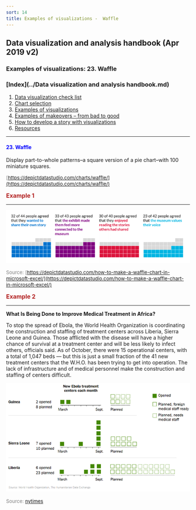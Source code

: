 ```yaml
---
sort: 14
title: Examples of visualizations -  Waffle
---
```


## Data visualization and analysis handbook (Apr 2019 v2)
###  Examples of visualizations: 23. Waffle 

### [Index](../Data visualization and analysis handbook.md)

1. [Data visualization check list](1_checklist.md)
1. [Chart selection](2_chartselection.md)
1. [Examples of visualizations](3_chartindex.md)
1. [Examples of makeovers – from bad to good](4_makeover.md)
1. [How to develop a story with visualizations](5_story.md)
1. [Resources](6_resources.md)


***


#### <span style="color:blue; ">23. Waffle </span>

Display part-to-whole patterns–a square version of a pie chart–with 100 miniature squares.



<span style="color:gray; font-size:10pt;">[https://depictdatastudio.com/charts/waffle/](https://depictdatastudio.com/charts/waffle/)</span>

<span style="color:FireBrick; font-size:12pt; font-weight : bold;">Example 1</Span>

***

![png](img/Picture60.png)

<span style="color:gray; font-size:10pt;">Source: [https://depictdatastudio.com/how-to-make-a-waffle-chart-in-microsoft-excel/](https://depictdatastudio.com/how-to-make-a-waffle-chart-in-microsoft-excel/)</span>

<span style="color:FireBrick; font-size:12pt; font-weight : bold;">Example 2</Span>

***

**What Is Being Done to Improve Medical Treatment in Africa?**

To stop the spread of Ebola, the World Health Organization is coordinating the construction and staffing of treatment centers across Liberia, Sierra Leone and Guinea. Those afflicted with the disease will have a higher chance of survival at a treatment center and will be less likely to infect others, officials said. As of October, there were 15 operational centers, with a total of 1,047 beds — but this is just a small fraction of the 41 new treatment centers that the W.H.O. has been trying to get into operation. The lack of infrastructure and of medical personnel make the construction and staffing of centers difficult.

![png](img/Picture63.png)

<span style="color:gray; font-size:10pt;">Source: [nytimes](https://www.nytimes.com/interactive/2014/07/31/world/africa/ebola-virus-outbreak-qa.html#model)</span>


